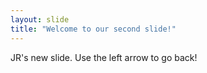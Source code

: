 ```yaml
---
layout: slide
title: "Welcome to our second slide!"
---
```

JR's new slide.
Use the left arrow to go back!
